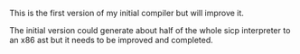 This is the first version of my initial compiler but will improve it.

The initial version could generate about half of the whole sicp interpreter to an x86 ast but it needs to be improved and completed.
